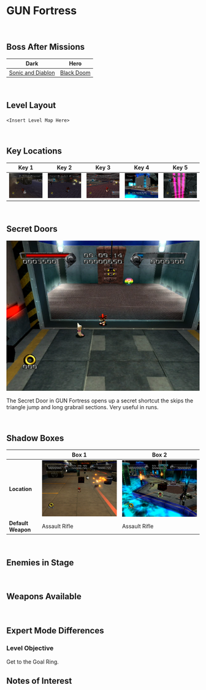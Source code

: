 # GUN Fortress

<br />

## Boss After Missions
|Dark|Hero|
|--|--|
|[Sonic and Diablon](../Bosses/SonicAndDiablon)|[Black Doom](../Bosses/BlackDoom)|

<br />

## Level Layout
```
<Insert Level Map Here>
```

<br />

## Key Locations
|Key 1|Key 2|Key 3|Key 4|Key 5|
|--|--|--|--|--|
|[ ![](../img/GUNFortress/GUNFortress-Key1.png) ](../img/GUNFortress/GUNFortress-Key1.png)|[ ![](../img/GUNFortress/GUNFortress-Key2.png) ](../img/GUNFortress/GUNFortress-Key2.png)|[ ![](../img/GUNFortress/GUNFortress-Key3.png) ](../img/GUNFortress/GUNFortress-Key3.png)|[ ![](../img/GUNFortress/GUNFortress-Key4.png) ](../img/GUNFortress/GUNFortress-Key4.png)|[ ![](../img/GUNFortress/GUNFortress-Key5.png) ](../img/GUNFortress/GUNFortress-Key5.png)|

<br />

## Secret Doors
<!--Working space is 830 pixels. Need some extra pixels for spacing.-->
[ ![](../img/GUNFortress/GUNFortress-SecretDoor.png) ](../img/GUNFortress/GUNFortress-SecretDoor.png)

The Secret Door in GUN Fortress opens up a secret shortcut the skips the triangle jump and long grabrail sections. Very useful in runs.

<br />

## Shadow Boxes
| |Box 1|Box 2|
|-|-|-|
|__Location__|[ ![](../img/GUNFortress/GUNFortress-SpecialWeaponsContainer1.png) ](../img/GUNFortress/GUNFortress-SpecialWeaponsContainer1.png)|[ ![](../img/GUNFortress/GUNFortress-SpecialWeaponsContainer2.png) ](../img/GUNFortress/GUNFortress-SpecialWeaponsContainer2.png)
|__Default Weapon__|Assault Rifle|Assault Rifle

<br />

## Enemies in Stage

<br />

## Weapons Available

<br />

## Expert Mode Differences

### Level Objective
Get to the Goal Ring.

## Notes of Interest

<br />